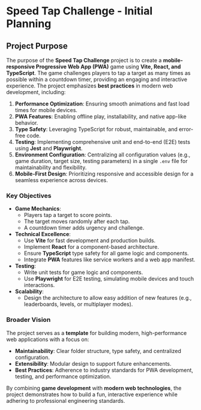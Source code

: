 # Speed Tap Challenge - Initial Planning

## Project Purpose
The purpose of the **Speed Tap Challenge** project is to create a **mobile-responsive Progressive Web App (PWA)** game using **Vite, React, and TypeScript**. The game challenges players to tap a target as many times as possible within a countdown timer, providing an engaging and interactive experience. The project emphasizes **best practices** in modern web development, including:

1. **Performance Optimization**: Ensuring smooth animations and fast load times for mobile devices.
2. **PWA Features**: Enabling offline play, installability, and native app-like behavior.
3. **Type Safety**: Leveraging TypeScript for robust, maintainable, and error-free code.
4. **Testing**: Implementing comprehensive unit and end-to-end (E2E) tests using **Jest** and **Playwright**.
5. **Environment Configuration**: Centralizing all configuration values (e.g., game duration, target size, testing parameters) in a single `.env` file for maintainability and flexibility.
6. **Mobile-First Design**: Prioritizing responsive and accessible design for a seamless experience across devices.

### Key Objectives
- **Game Mechanics**:
  - Players tap a target to score points.
  - The target moves randomly after each tap.
  - A countdown timer adds urgency and challenge.
- **Technical Excellence**:
  - Use **Vite** for fast development and production builds.
  - Implement **React** for a component-based architecture.
  - Ensure **TypeScript** type safety for all game logic and components.
  - Integrate **PWA** features like service workers and a web app manifest.
- **Testing**:
  - Write unit tests for game logic and components.
  - Use **Playwright** for E2E testing, simulating mobile devices and touch interactions.
- **Scalability**:
  - Design the architecture to allow easy addition of new features (e.g., leaderboards, levels, or multiplayer modes).

### Broader Vision
The project serves as a **template** for building modern, high-performance web applications with a focus on:
- **Maintainability**: Clear folder structure, type safety, and centralized configuration.
- **Extensibility**: Modular design to support future enhancements.
- **Best Practices**: Adherence to industry standards for PWA development, testing, and performance optimization.

By combining **game development** with **modern web technologies**, the project demonstrates how to build a fun, interactive experience while adhering to professional engineering standards.
